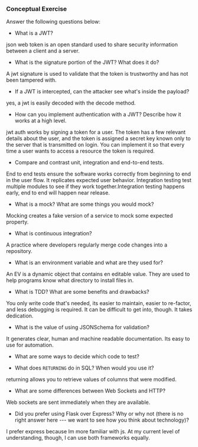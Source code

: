 ### Conceptual Exercise

Answer the following questions below:

- What is a JWT?

json web token is an open standard used to share security information between a client and a server.

- What is the signature portion of the JWT?  What does it do?

A jwt signature is used to validate that the token is trustworthy and has not been tampered with.

- If a JWT is intercepted, can the attacker see what's inside the payload?

yes, a jwt is easily decoded with the decode method. 

- How can you implement authentication with a JWT?  Describe how it works at a high level.

jwt auth works by signing a token for a user. The token has a few relevant details about the user, and the token is assigned a secret key known only to the server that is transmitted on login. You can implement it so that every time a user wants to access a resource the token is required.

- Compare and contrast unit, integration and end-to-end tests.

End to end tests ensure the software works correctly from beginning to end in the user flow. It replicates expected user behavior. Integration testing test multiple modules to see if they work together.Integration testing happens early, end to end will happen near release. 

- What is a mock? What are some things you would mock?

Mocking creates a fake version of a service to mock some expected property. 

- What is continuous integration?

A practice where developers regularly merge code changes into a repository.

- What is an environment variable and what are they used for?

An EV is a dynamic object that contains en editable value. They are used to help programs know what directory to install files in.

- What is TDD? What are some benefits and drawbacks?

You only write code that's needed, its easier to maintain, easier to re-factor, and less debugging is required. It can be difficult to get into, though. It takes dedication.

- What is the value of using JSONSchema for validation?

It generates clear, human and machine readable documentation. Its easy to use for automation.

- What are some ways to decide which code to test?


- What does `RETURNING` do in SQL? When would you use it?

returning allows you to retrieve values of columns that were modified.

- What are some differences between Web Sockets and HTTP?

Web sockets are sent immediately when they are available. 

- Did you prefer using Flask over Express? Why or why not (there is no right
  answer here --- we want to see how you think about technology)?

I prefer express because Im more familiar with js. At my current level of understanding, though, I can use both frameworks equally. 